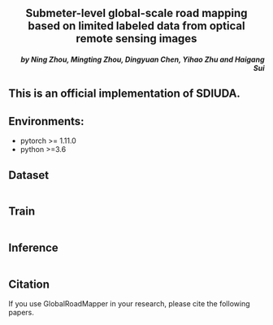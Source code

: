 <h2 align="center">Submeter-level global-scale road mapping based on limited labeled data from optical remote sensing images</h2>


<h5 align="right">by Ning Zhou, Mingting Zhou, Dingyuan Chen, Yihao Zhu and Haigang Sui</h5>

This is an official implementation of SDIUDA.
---------------------

## Environments:
- pytorch >= 1.11.0
- python >=3.6

## Dataset
```text

```

## Train
```bash

```

## Inference
```bash

```


## Citation
If you use GlobalRoadMapper in your research, please cite the following papers.
```text

```
